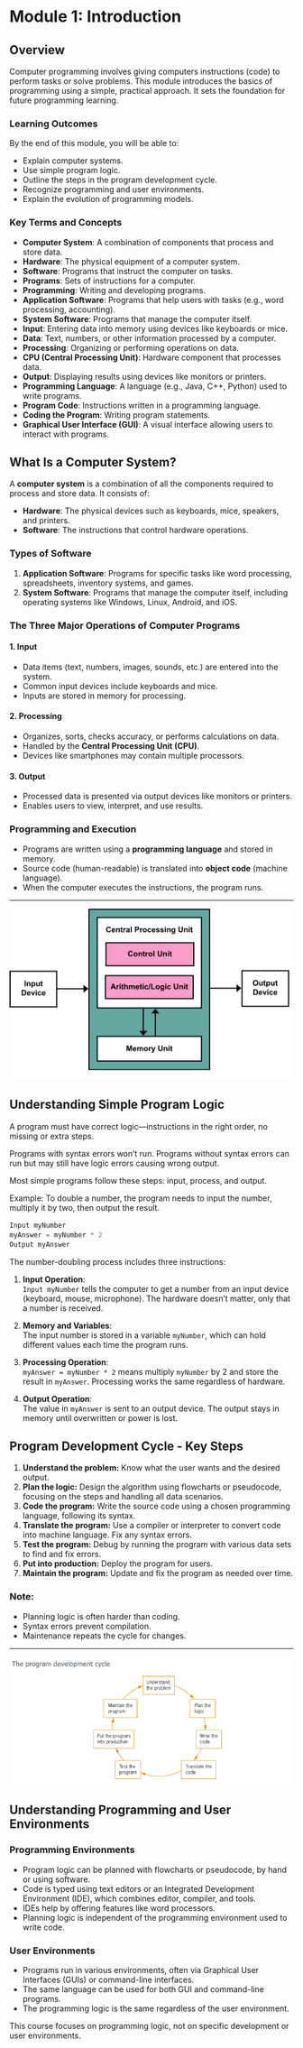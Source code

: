# Module 1: Introduction

## Overview
Computer programming involves giving computers instructions (code) to perform tasks or solve problems. This module introduces the basics of programming using a simple, practical approach. It sets the foundation for future programming learning.

### Learning Outcomes
By the end of this module, you will be able to:

- Explain computer systems.
- Use simple program logic.
- Outline the steps in the program development cycle.
- Recognize programming and user environments.
- Explain the evolution of programming models.

### Key Terms and Concepts

- **Computer System**: A combination of components that process and store data.
- **Hardware**: The physical equipment of a computer system.
- **Software**: Programs that instruct the computer on tasks.
- **Programs**: Sets of instructions for a computer.
- **Programming**: Writing and developing programs.
- **Application Software**: Programs that help users with tasks (e.g., word processing, accounting).
- **System Software**: Programs that manage the computer itself.
- **Input**: Entering data into memory using devices like keyboards or mice.
- **Data**: Text, numbers, or other information processed by a computer.
- **Processing**: Organizing or performing operations on data.
- **CPU (Central Processing Unit)**: Hardware component that processes data.
- **Output**: Displaying results using devices like monitors or printers.
- **Programming Language**: A language (e.g., Java, C++, Python) used to write programs.
- **Program Code**: Instructions written in a programming language.
- **Coding the Program**: Writing program statements.
- **Graphical User Interface (GUI)**: A visual interface allowing users to interact with programs.

## What Is a Computer System?

A **computer system** is a combination of all the components required to process and store data. It consists of:

- **Hardware**: The physical devices such as keyboards, mice, speakers, and printers.
- **Software**: The instructions that control hardware operations.

### Types of Software

1. **Application Software**: Programs for specific tasks like word processing, spreadsheets, inventory systems, and games.
2. **System Software**: Programs that manage the computer itself, including operating systems like Windows, Linux, Android, and iOS.

### The Three Major Operations of Computer Programs

#### 1. Input
- Data items (text, numbers, images, sounds, etc.) are entered into the system.
- Common input devices include keyboards and mice.
- Inputs are stored in memory for processing.

#### 2. Processing
- Organizes, sorts, checks accuracy, or performs calculations on data.
- Handled by the **Central Processing Unit (CPU)**.
- Devices like smartphones may contain multiple processors.

#### 3. Output
- Processed data is presented via output devices like monitors or printers.
- Enables users to view, interpret, and use results.

### Programming and Execution

- Programs are written using a **programming language** and stored in memory.
- Source code (human-readable) is translated into **object code** (machine language).
- When the computer executes the instructions, the program runs.

---

![Process](images/sys_process.png)

## Understanding Simple Program Logic

A program must have correct logic—instructions in the right order, no missing or extra steps.

Programs with syntax errors won’t run. Programs without syntax errors can run but may still have logic errors causing wrong output.

Most simple programs follow these steps: input, process, and output.

Example: To double a number, the program needs to input the number, multiply it by two, then output the result.

```java
Input myNumber
myAnswer = myNumber * 2
Output myAnswer
```


The number-doubling process includes three instructions:

1. **Input Operation**:  
   `Input myNumber` tells the computer to get a number from an input device (keyboard, mouse, microphone). The hardware doesn’t matter, only that a number is received.

2. **Memory and Variables**:  
   The input number is stored in a variable `myNumber`, which can hold different values each time the program runs.

3. **Processing Operation**:  
   `myAnswer = myNumber * 2` means multiply `myNumber` by 2 and store the result in `myAnswer`. Processing works the same regardless of hardware.

4. **Output Operation**:  
   The value in `myAnswer` is sent to an output device. The output stays in memory until overwritten or power is lost.

## Program Development Cycle - Key Steps

1. **Understand the problem:** Know what the user wants and the desired output.  
2. **Plan the logic:** Design the algorithm using flowcharts or pseudocode, focusing on the steps and handling all data scenarios.  
3. **Code the program:** Write the source code using a chosen programming language, following its syntax.  
4. **Translate the program:** Use a compiler or interpreter to convert code into machine language. Fix any syntax errors.  
5. **Test the program:** Debug by running the program with various data sets to find and fix errors.  
6. **Put into production:** Deploy the program for users.  
7. **Maintain the program:** Update and fix the program as needed over time.

### Note:
- Planning logic is often harder than coding.  
- Syntax errors prevent compilation.  
- Maintenance repeats the cycle for changes.

---

![DevCycle](images/dev_cycle.png)

## Understanding Programming and User Environments

### Programming Environments  
- Program logic can be planned with flowcharts or pseudocode, by hand or using software.  
- Code is typed using text editors or an Integrated Development Environment (IDE), which combines editor, compiler, and tools.  
- IDEs help by offering features like word processors.  
- Planning logic is independent of the programming environment used to write code.  

### User Environments  
- Programs run in various environments, often via Graphical User Interfaces (GUIs) or command-line interfaces.  
- The same language can be used for both GUI and command-line programs.  
- The programming logic is the same regardless of the user environment.  

This course focuses on programming logic, not on specific development or user environments.

